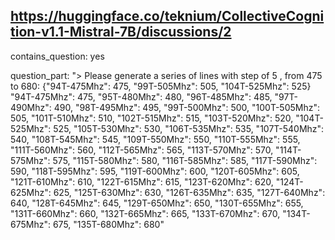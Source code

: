 ## https://huggingface.co/teknium/CollectiveCognition-v1.1-Mistral-7B/discussions/2

contains_question: yes

question_part: "> Please generate a series of lines with step of 5 , from 475 to 680: {"94T-475Mhz": 475, "99T-505Mhz": 505, "104T-525Mhz": 525}
"94T-475Mhz": 475,
"95T-480Mhz": 480,
"96T-485Mhz": 485,
"97T-490Mhz": 490,
"98T-495Mhz": 495,
"99T-500Mhz": 500,
"100T-505Mhz": 505,
"101T-510Mhz": 510,
"102T-515Mhz": 515,
"103T-520Mhz": 520,
"104T-525Mhz": 525,
"105T-530Mhz": 530,
"106T-535Mhz": 535,
"107T-540Mhz": 540,
"108T-545Mhz": 545,
"109T-550Mhz": 550,
"110T-555Mhz": 555,
"111T-560Mhz": 560,
"112T-565Mhz": 565,
"113T-570Mhz": 570,
"114T-575Mhz": 575,
"115T-580Mhz": 580,
"116T-585Mhz": 585,
"117T-590Mhz": 590,
"118T-595Mhz": 595,
"119T-600Mhz": 600,
"120T-605Mhz": 605,
"121T-610Mhz": 610,
"122T-615Mhz": 615,
"123T-620Mhz": 620,
"124T-625Mhz": 625,
"125T-630Mhz": 630,
"126T-635Mhz": 635,
"127T-640Mhz": 640,
"128T-645Mhz": 645,
"129T-650Mhz": 650,
"130T-655Mhz": 655,
"131T-660Mhz": 660,
"132T-665Mhz": 665,
"133T-670Mhz": 670,
"134T-675Mhz": 675,
"135T-680Mhz": 680"